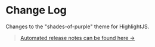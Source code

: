 # Change Log

Changes to the "shades-of-purple" theme for HighlightJS.

> [Automated release notes can be found here →](https://github.com/ahmadawais/Shades-of-Purple-HighlightJS/releases)

